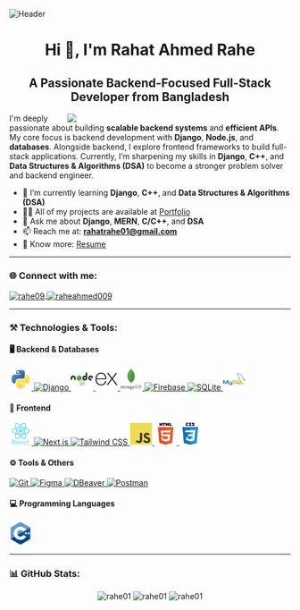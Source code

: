 ![Header](https://i.ibb.co/ZcS1rGM/github-header-image.png)

<h1 align="center">Hi 👋, I'm Rahat Ahmed Rahe</h1>
<h2 align="center">A Passionate Backend-Focused Full-Stack Developer from Bangladesh</h2>

<img align='right' width='400' src="https://media.giphy.com/media/L8K62iTDkzGX6/giphy.gif">

<p align="left">
  I'm deeply passionate about building <b>scalable backend systems</b> and <b>efficient APIs</b>.  
  My core focus is backend development with <b>Django</b>, <b>Node.js</b>, and <b>databases</b>.  
  Alongside backend, I explore frontend frameworks to build full-stack applications.  
  Currently, I’m sharpening my skills in <b>Django</b>, <b>C++</b>, and <b>Data Structures & Algorithms (DSA)</b> to become a stronger problem solver and backend engineer.
</p>

- 🌱 I’m currently learning **Django**, **C++**, and **Data Structures & Algorithms (DSA)**
- 👨‍💻 All of my projects are available at [Portfolio](https://moonlit-gingersnap-a4ec44.netlify.app/)
- 💬 Ask me about **Django**, **MERN**, **C/C++**, and **DSA**
- 📫 Reach me at: **rahatrahe01@gmail.com**
- 📄 Know more: [Resume](https://drive.google.com/file/d/1WHpnJjmBoDUrQo5icsIB92rlHRDWStJg/view?usp=drive_link)

---

<h3 align="left">🌐 Connect with me:</h3>
<p align="left">
  <a href="https://app.daily.dev/rahe09" target="blank">
    <img align="center" src="https://raw.githubusercontent.com/rahuldkjain/github-profile-readme-generator/master/src/images/icons/Social/devto.svg" alt="rahe09" height="30" width="40" />
  </a>
  <a href="https://linkedin.com/in/raheahmed009" target="blank">
    <img align="center" src="https://raw.githubusercontent.com/rahuldkjain/github-profile-readme-generator/master/src/images/icons/Social/linked-in-alt.svg" alt="raheahmed009" height="30" width="40" />
  </a>
</p>

---

<h3 align="left">⚒️ Technologies & Tools:</h3>

#### 🖥️ Backend & Databases  
<p align="left">
  <a href="https://www.python.org" target="_blank" rel="noreferrer">
    <img src="https://raw.githubusercontent.com/devicons/devicon/master/icons/python/python-original.svg" alt="Python" width="40" height="40"/> 
  </a>
  <a href="https://www.djangoproject.com/" target="_blank" rel="noreferrer">
    <img src="https://cdn.worldvectorlogo.com/logos/django.svg" alt="Django" width="40" height="40"/> 
  </a>
  <a href="https://nodejs.org" target="_blank" rel="noreferrer"> 
    <img src="https://raw.githubusercontent.com/devicons/devicon/master/icons/nodejs/nodejs-original-wordmark.svg" alt="Node.js" width="40" height="40"/> 
  </a>
  <a href="https://expressjs.com" target="_blank" rel="noreferrer"> 
    <img src="https://raw.githubusercontent.com/devicons/devicon/master/icons/express/express-original.svg" alt="Express.js" width="40" height="40"/> 
  </a>
  <a href="https://www.mongodb.com/" target="_blank" rel="noreferrer"> 
    <img src="https://raw.githubusercontent.com/devicons/devicon/master/icons/mongodb/mongodb-original-wordmark.svg" alt="MongoDB" width="40" height="40"/> 
  </a>
  <a href="https://firebase.google.com/" target="_blank" rel="noreferrer"> 
    <img src="https://www.vectorlogo.zone/logos/firebase/firebase-icon.svg" alt="Firebase" width="40" height="40"/> 
  </a>
  <a href="https://www.sqlite.org/" target="_blank" rel="noreferrer"> 
    <img src="https://www.vectorlogo.zone/logos/sqlite/sqlite-icon.svg" alt="SQLite" width="40" height="40"/> 
  </a>
  <a href="https://www.mysql.com/" target="_blank" rel="noreferrer"> 
    <img src="https://raw.githubusercontent.com/devicons/devicon/master/icons/mysql/mysql-original-wordmark.svg" alt="MySQL" width="40" height="40"/> 
  </a>
</p>

#### 🎨 Frontend  
<p align="left">
  <a href="https://reactjs.org/" target="_blank" rel="noreferrer"> 
    <img src="https://raw.githubusercontent.com/devicons/devicon/master/icons/react/react-original-wordmark.svg" alt="React" width="40" height="40"/> 
  </a> 
  <a href="https://nextjs.org/" target="_blank" rel="noreferrer"> 
    <img src="https://cdn.worldvectorlogo.com/logos/nextjs-2.svg" alt="Next.js" width="40" height="40"/> 
  </a> 
  <a href="https://tailwindcss.com/" target="_blank" rel="noreferrer"> 
    <img src="https://www.vectorlogo.zone/logos/tailwindcss/tailwindcss-icon.svg" alt="Tailwind CSS" width="40" height="40"/> 
  </a>
  <a href="https://developer.mozilla.org/en-US/docs/Web/JavaScript" target="_blank" rel="noreferrer"> 
    <img src="https://raw.githubusercontent.com/devicons/devicon/master/icons/javascript/javascript-original.svg" alt="JavaScript" width="40" height="40"/> 
  </a> 
  <a href="https://www.w3.org/html/" target="_blank" rel="noreferrer"> 
    <img src="https://raw.githubusercontent.com/devicons/devicon/master/icons/html5/html5-original-wordmark.svg" alt="HTML5" width="40" height="40"/> 
  </a> 
  <a href="https://www.w3schools.com/css/" target="_blank" rel="noreferrer"> 
    <img src="https://raw.githubusercontent.com/devicons/devicon/master/icons/css3/css3-original-wordmark.svg" alt="CSS3" width="40" height="40"/> 
  </a>
</p>

#### ⚙️ Tools & Others  
<p align="left">
  <a href="https://git-scm.com/" target="_blank" rel="noreferrer"> 
    <img src="https://www.vectorlogo.zone/logos/git-scm/git-scm-icon.svg" alt="Git" width="40" height="40"/> 
  </a> 
  <a href="https://www.figma.com/" target="_blank" rel="noreferrer"> 
    <img src="https://www.vectorlogo.zone/logos/figma/figma-icon.svg" alt="Figma" width="40" height="40"/> 
  </a> 
  <a href="https://dbeaver.io/" target="_blank" rel="noreferrer"> 
    <img src="https://dbeaver.io/wp-content/uploads/2015/09/beaver-head.png" alt="DBeaver" width="40" height="40"/> 
  </a>
  <a href="https://www.postman.com/" target="_blank" rel="noreferrer"> 
    <img src="https://www.vectorlogo.zone/logos/getpostman/getpostman-icon.svg" alt="Postman" width="40" height="40"/> 
  </a>
</p>

#### 💻 Programming Languages  
<p align="left">
  
  <a href="https://isocpp.org/" target="_blank" rel="noreferrer">
    <img src="https://raw.githubusercontent.com/devicons/devicon/master/icons/cplusplus/cplusplus-original.svg" alt="C++" width="40" height="40"/> 
  </a>
</p>

---

<h3 align="left">📊 GitHub Stats:</h3>
<div align="center">
  <img src="https://github-readme-stats.vercel.app/api?username=rahe01&show_icons=true&locale=en&theme=radical" alt="rahe01" />
  <img src="https://streak-stats.demolab.com?user=rahe01&theme=radical" alt="rahe01" />
  <img src="https://github-readme-stats.vercel.app/api/top-langs?username=rahe01&show_icons=true&locale=en&layout=compact&theme=radical" alt="rahe01" />
</div>
